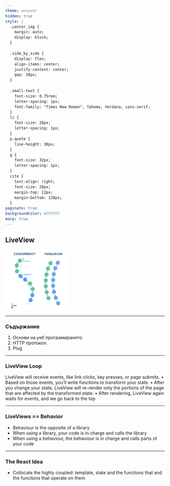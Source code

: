 ```yaml
---
theme: uncover
hidden: true
style: |
  .center_img {
    margin: auto;
    display: block;
  }

  .side_by_side {
    display: flex;
    align-items: center;
    justify-content: center;
    gap: 10px;
  }

  .small-text {
    font-size: 0.75rem;
    letter-spacing: 1px;
    font-family: "Times New Roman", Tahoma, Verdana, sans-serif;
  }
  li {
    font-size: 28px;
    letter-spacing: 1px;
  }
  p.quote {
    line-height: 38px;
  }
  q {
    font-size: 32px;
    letter-spacing: 1px;
  }
  cite {
    text-align: right;
    font-size: 28px;
    margin-top: 12px;
    margin-bottom: 128px;
  }
paginate: true
backgroundColor: #FFFFFF
marp: true
---
```


## LiveView

<img class="center_img" src="assets/concurrency_vs_parallelism.png" width="40%" />

---

### Съдържание

1. Основи на уеб програмирането.
2. HTTP протокол.
3. Plug

---

### LiveView Loop

LiveView will receive events, like link clicks, key presses, or page submits.
• Based on those events, you’ll write functions to transform your state.
• After you change your state, LiveView will re-render only the portions of
the page that are affected by the transformed state.
• After rendering, LiveView again waits for events, and we go back to the
top

---

### LiveViews == Behavior

* Behaviour is the opposite of a library
* When using a library, your code is in charge and calls the library
* When using a behaviour, the behaviour is in charge and calls parts of your code

---

### The React Idea

* Collocate the highly coupled: template, state and the functions that and the funcitons
  that operate on them